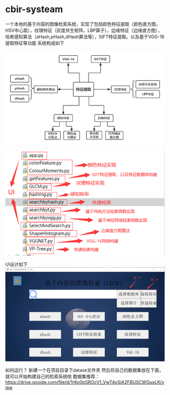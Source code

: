 # cbir-systeam
一个本地的基于内容的图像检索系统，实现了包括颜色特征提取（颜色直方图，HSV中心距），纹理特征（灰度共生矩阵，LBP算子），边缘特征（边缘直方图），哈希感知算法（aHash,pHash,dHash算法等），SIFT特征提取。以及基于VGG-16提取特征等功能
系统构成如下

![hh](https://github.com/KrealHtz/cbir-systeam/blob/main/icon/hh.png)

![Image text](https://github.com/KrealHtz/cbir-systeam/blob/main/icon/constrct.png)

UI设计如下
![hh](https://github.com/KrealHtz/cbir-systeam/blob/main/icon/ui.png)

如何运行？
新建一个在项目目录下datase文件夹
然后将自己的数据集放在下面，就可以开始构建自己的检索系统啦
数据集推荐：
https://drive.google.com/file/d/1r6o0pSROcV1_VwT4oSjA2FBUSCWGuxLK/view
